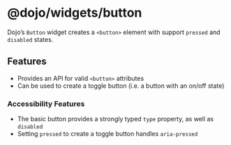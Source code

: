 <span class="citation" data-cites="dojo/widgets/button"><span class="citation" data-cites="dojo/widgets/button">@dojo/widgets/button</span></span>
==================================================================================================================================================

Dojo’s `Button` widget creates a `<button>` element with support `pressed` and `disabled` states.

Features
--------

-   Provides an API for valid `<button>` attributes
-   Can be used to create a toggle button (i.e. a button with an on/off state)

### Accessibility Features

-   The basic button provides a strongly typed `type` property, as well as `disabled`
-   Setting `pressed` to create a toggle button handles `aria-pressed`
